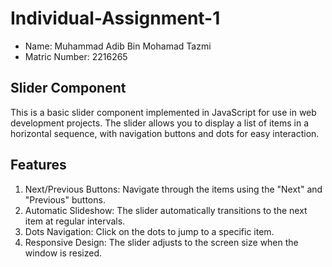 # Individual-Assignment-1

- Name: Muhammad Adib Bin Mohamad Tazmi
- Matric Number: 2216265 

## Slider Component
This is a basic slider component implemented in JavaScript for use in web development projects. The slider allows you to display a list of items in a horizontal sequence, with navigation buttons and dots for easy interaction.

## Features
1. Next/Previous Buttons: Navigate through the items using the "Next" and "Previous" buttons.
2. Automatic Slideshow: The slider automatically transitions to the next item at regular intervals.
3. Dots Navigation: Click on the dots to jump to a specific item.
4. Responsive Design: The slider adjusts to the screen size when the window is resized.
